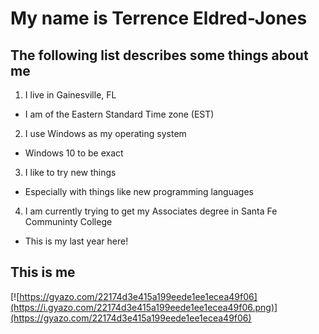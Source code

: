# My name is Terrence Eldred-Jones

## The following list describes some things about me
1. I live in Gainesville, FL
  * I am of the Eastern Standard Time zone (EST)
2. I use Windows as my operating system
  * Windows 10 to be exact
3. I like to try new things
  * Especially with things like new programming languages
4. I am currently trying to get my Associates degree in Santa Fe Communinty College
  * This is my last year here!

This is me
---
[![https://gyazo.com/22174d3e415a199eede1ee1ecea49f06](https://i.gyazo.com/22174d3e415a199eede1ee1ecea49f06.png)](https://gyazo.com/22174d3e415a199eede1ee1ecea49f06)
